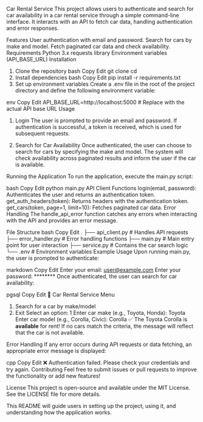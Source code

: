 Car Rental Service
This project allows users to authenticate and search for car availability in a car rental service through a simple command-line interface. It interacts with an API to fetch car data, handling authentication and error responses.

Features
User authentication with email and password.
Search for cars by make and model.
Fetch paginated car data and check availability.
Requirements
Python 3.x
requests library
Environment variables (API_BASE_URL)
Installation
1. Clone the repository
bash
Copy
Edit
git clone <repository-url>
cd <repository-directory>
2. Install dependencies
bash
Copy
Edit
pip install -r requirements.txt
3. Set up environment variables
Create a .env file in the root of the project directory and define the following environment variable:

env
Copy
Edit
API_BASE_URL=http://localhost:5000  # Replace with the actual API base URL
Usage
1. Login
The user is prompted to provide an email and password. If authentication is successful, a token is received, which is used for subsequent requests.

2. Search for Car Availability
Once authenticated, the user can choose to search for cars by specifying the make and model. The system will check availability across paginated results and inform the user if the car is available.

Running the Application
To run the application, execute the main.py script:

bash
Copy
Edit
python main.py
API Client Functions
login(email, password): Authenticates the user and returns an authentication token.
get_auth_headers(token): Returns headers with the authentication token.
get_cars(token, page=1, limit=10): Fetches paginated car data.
Error Handling
The handle_api_error function catches any errors when interacting with the API and provides an error message.

File Structure
bash
Copy
Edit
.
├── api_client.py        # Handles API requests
├── error_handler.py     # Error handling functions
├── main.py              # Main entry point for user interaction
├── service.py           # Contains the car search logic
└── .env                 # Environment variables
Example Usage
Upon running main.py, the user is prompted to authenticate:

markdown
Copy
Edit
Enter your email: user@example.com
Enter your password: ********
Once authenticated, the user can search for car availability:

pgsql
Copy
Edit
🚗 Car Rental Service Menu
1. Search for a car by make/model
2. Exit
Select an option: 1
Enter car make (e.g., Toyota, Honda): Toyota
Enter car model (e.g., Corolla, Civic): Corolla
✅ The Toyota Corolla is **available** for rent!
If no cars match the criteria, the message will reflect that the car is not available.

Error Handling
If any error occurs during API requests or data fetching, an appropriate error message is displayed:

cpp
Copy
Edit
❌ Authentication failed. Please check your credentials and try again.
Contributing
Feel free to submit issues or pull requests to improve the functionality or add new features!

License
This project is open-source and available under the MIT License. See the LICENSE file for more details.

This README will guide users in setting up the project, using it, and understanding how the application works.

